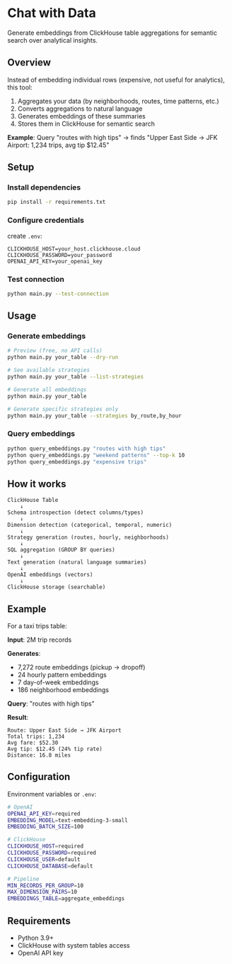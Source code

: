 # Chat with Data

Generate embeddings from ClickHouse table aggregations for semantic search over analytical insights.

## Overview

Instead of embedding individual rows (expensive, not useful for analytics), this tool:
1. Aggregates your data (by neighborhoods, routes, time patterns, etc.)
2. Converts aggregations to natural language
3. Generates embeddings of these summaries
4. Stores them in ClickHouse for semantic search

**Example**: Query "routes with high tips" → finds "Upper East Side → JFK Airport: 1,234 trips, avg tip $12.45"

## Setup

### Install dependencies
```bash
pip install -r requirements.txt
```

### Configure credentials

create `.env`:
```
CLICKHOUSE_HOST=your_host.clickhouse.cloud
CLICKHOUSE_PASSWORD=your_password
OPENAI_API_KEY=your_openai_key
```

### Test connection

```bash
python main.py --test-connection
```

## Usage

### Generate embeddings

```bash
# Preview (free, no API calls)
python main.py your_table --dry-run

# See available strategies
python main.py your_table --list-strategies

# Generate all embeddings
python main.py your_table

# Generate specific strategies only
python main.py your_table --strategies by_route,by_hour
```

### Query embeddings

```bash
python query_embeddings.py "routes with high tips"
python query_embeddings.py "weekend patterns" --top-k 10
python query_embeddings.py "expensive trips"
```

## How it works

```
ClickHouse Table
    ↓
Schema introspection (detect columns/types)
    ↓
Dimension detection (categorical, temporal, numeric)
    ↓
Strategy generation (routes, hourly, neighborhoods)
    ↓
SQL aggregation (GROUP BY queries)
    ↓
Text generation (natural language summaries)
    ↓
OpenAI embeddings (vectors)
    ↓
ClickHouse storage (searchable)
```

## Example

For a taxi trips table:

**Input**: 2M trip records

**Generates**:
- 7,272 route embeddings (pickup → dropoff)
- 24 hourly pattern embeddings
- 7 day-of-week embeddings
- 186 neighborhood embeddings

**Query**: "routes with high tips"

**Result**:
```
Route: Upper East Side → JFK Airport
Total trips: 1,234
Avg fare: $52.30
Avg tip: $12.45 (24% tip rate)
Distance: 16.8 miles
```

## Configuration

Environment variables or `.env`:

```bash
# OpenAI
OPENAI_API_KEY=required
EMBEDDING_MODEL=text-embedding-3-small
EMBEDDING_BATCH_SIZE=100

# ClickHouse
CLICKHOUSE_HOST=required
CLICKHOUSE_PASSWORD=required
CLICKHOUSE_USER=default
CLICKHOUSE_DATABASE=default

# Pipeline
MIN_RECORDS_PER_GROUP=10
MAX_DIMENSION_PAIRS=10
EMBEDDINGS_TABLE=aggregate_embeddings
```

## Requirements

- Python 3.9+
- ClickHouse with system tables access
- OpenAI API key


